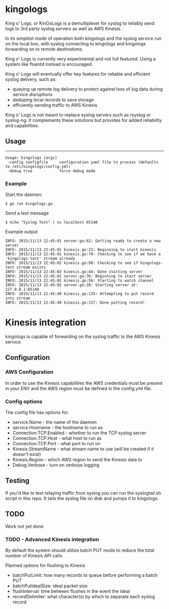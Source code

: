 kingologs
=========

King o' Logs, or KinGoLogs is a demultiplexer for syslog to reliably send logs to 3rd party syslog servers as well as AWS Kinesis.

In its simplest mode of operation both kingologs and the syslog service run on the local box, with syslog connecting to kingologs and kingologs forwarding on to remote destinations.

King o' Logs is currently very experimental and not full featured.  Using a system like fluentd instead is encouraged.

King o' Logs will eventually offer key features for reliable and efficient syslog delivery, such as:
* queuing up remote log delivery to protect against loss of log data during service disruptions
* deduping local records to save storage
* efficiently sending traffic to AWS Kinesis

King o' Logs is not meant to replace syslog servers such as rsyslog or syslog-ng. It complements these solutions but provides for added reliability and capabilities.

## Usage
---
```
Usage: kingologs [args]
 -config configfile     configuration yaml file to process (defaults to /etc/kingologs/config.yml)
 -debug true            force debug mode
```

### Example
Start the daemon:
```
$ go run kingologs.go
```

Send a test message
```
$ echo "Syslog Test" | nc localhost 65140
```

Example output
```
INFO: 2015/11/13 22:45:01 server.go:62: Getting ready to create a new server
INFO: 2015/11/13 22:45:01 kinesis.go:22: Beginning to start kinesis
INFO: 2015/11/13 22:45:01 kinesis.go:70: Checking to see if we have a 'kingologs-test' stream already
INFO: 2015/11/13 22:45:02 kinesis.go:90: Checking to see if kingologs-test stream exists
INFO: 2015/11/13 22:45:02 kinesis.go:44: Done starting server
INFO: 2015/11/13 22:45:02 server.go:76: Beginning to start server
INFO: 2015/11/13 22:45:02 kinesis.go:56: Starting to watch channel
INFO: 2015/11/13 22:45:02 server.go:20: Starting server at: 127.0.0.1:65140
INFO: 2015/11/13 22:45:40 kinesis.go:135: Attempting to put record into stream
INFO: 2015/11/13 22:45:40 kinesis.go:157: Done putting record!
```

# Kinesis integration
kingologs is capable of forwarding on the syslog traffic to the AWS Kinesis service.  

## Configuration

### AWS Configuration
In order to use the Kinesis capabilities the AWS credentials must be present in your ENV and the AWS region must be defined in the config.yml file.

### Config options
The config file has options for:
* service.Name - the name of the daemon
* service.Hostname - the hostname to run as
* Connection.TCP.Enabled - whether to run the TCP syslog server
* Connection.TCP.Host - what host to run as
* Connection.TCP.Port - what port to run on
* Kinesis.StreamName - what stream name to use (will be created if it doesn't exist)
* Kinesis.Region - which AWS region to send the Kinesis data to
* Debug.Verbose - turn on verbose logging

## Testing
If you'd like to test relaying traffic from syslog you can run the syslogtail.sh script in this repo. It tails the syslog file on disk and pumps it to kingologs.

## TODO
Work not yet done

### TODO - Advanced Kinesis integration
By default the system should utilize batch PUT mode to reduce the total number of Kinesis API calls.

Planned options for flushing to Kinesis
* batchPutLimit:  how many records to queue before performing a batch PUT
* batchPutIdealSize:  ideal packet size
* flushInterval:  time between flushes in the event the ideal
* recordDelimiter: what character(s) by which to separate each syslog record
